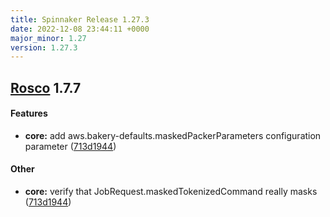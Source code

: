 ```yaml
---
title: Spinnaker Release 1.27.3
date: 2022-12-08 23:44:11 +0000
major_minor: 1.27
version: 1.27.3
---
```


## [Rosco](#rosco) 1.7.7

#### Features

* **core:**   add aws.bakery-defaults.maskedPackerParameters configuration parameter ([713d1944](https://github.com/spinnaker/rosco/commit/713d1944fc3fd5b980d1678c46089dc54905c4f2))

#### Other

* **core:**   verify that JobRequest.maskedTokenizedCommand really masks ([713d1944](https://github.com/spinnaker/rosco/commit/713d1944fc3fd5b980d1678c46089dc54905c4f2))

